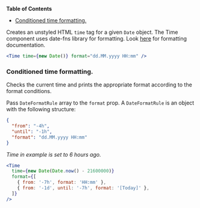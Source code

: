 <!-- START doctoc generated TOC please keep comment here to allow auto update -->
<!-- DON'T EDIT THIS SECTION, INSTEAD RE-RUN doctoc TO UPDATE -->

**Table of Contents**

- [Conditioned time formatting.](#conditioned-time-formatting)

<!-- END doctoc generated TOC please keep comment here to allow auto update -->

Creates an unstyled HTML `time` tag for a given `Date` object.
The Time component uses date-fns library for formatting.
Look [here](https://date-fns.org/v1.29.0/docs/format) for formatting documentation.

```jsx
<Time time={new Date()} format="dd.MM.yyyy HH:mm" />
```

### Conditioned time formatting.

Checks the current time and prints the appropriate format
according to the format conditions.

Pass `DateFormatRule` array to the `format` prop.
A `DateFormatRule` is an object with the following structure:

```json
{
  "from": "-4h",
  "until": "-1h",
  "format": "dd.MM.yyyy HH:mm"
}
```

_Time in example is set to 6 hours ago._

```jsx
<Time
  time={new Date(Date.now() - 21600000)}
  format={[
    { from: '-7h', format: 'HH:mm' },
    { from: '-1d', until: '-7h', format: '[Today]' },
  ]}
/>
```
